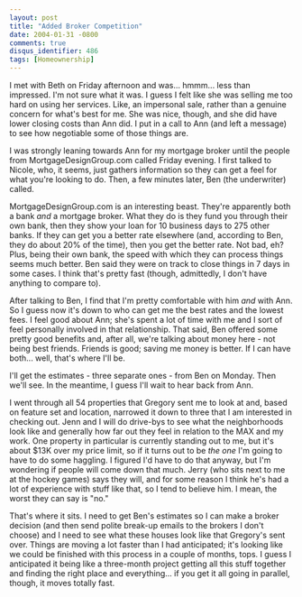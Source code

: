 ```yaml
---
layout: post
title: "Added Broker Competition"
date: 2004-01-31 -0800
comments: true
disqus_identifier: 486
tags: [Homeownership]
---
```

I met with Beth on Friday afternoon and was... hmmm... less than
impressed. I'm not sure what it was. I guess I felt like she was selling
me too hard on using her services. Like, an impersonal sale, rather than
a genuine concern for what's best for me. She was nice, though, and she
did have lower closing costs than Ann did. I put in a call to Ann (and
left a message) to see how negotiable some of those things are.
 
 I was strongly leaning towards Ann for my mortgage broker until the
people from MortgageDesignGroup.com called Friday evening. I first
talked to Nicole, who, it seems, just gathers information so they can
get a feel for what you're looking to do. Then, a few minutes later, Ben
(the underwriter) called.
 
 MortgageDesignGroup.com is an interesting beast. They're apparently
both a bank *and* a mortgage broker. What they do is they fund you
through their own bank, then they show your loan for 10 business days to
275 other banks. If they can get you a better rate elsewhere (and,
according to Ben, they do about 20% of the time), then you get the
better rate. Not bad, eh? Plus, being their own bank, the speed with
which they can process things seems much better. Ben said they were on
track to close things in 7 days in some cases. I think that's pretty
fast (though, admittedly, I don't have anything to compare to).
 
 After talking to Ben, I find that I'm pretty comfortable with him *and*
with Ann. So I guess now it's down to who can get me the best rates and
the lowest fees. I feel good about Ann; she's spent a lot of time with
me and I sort of feel personally involved in that relationship. That
said, Ben offered some pretty good benefits and, after all, we're
talking about money here - not being best friends. Friends is good;
saving me money is better. If I can have both... well, that's where I'll
be.
 
 I'll get the estimates - three separate ones - from Ben on Monday. Then
we'll see. In the meantime, I guess I'll wait to hear back from Ann.
 
 I went through all 54 properties that Gregory sent me to look at and,
based on feature set and location, narrowed it down to three that I am
interested in checking out. Jenn and I will do drive-bys to see what the
neighborhoods look like and generally how far out they feel in relation
to the MAX and my work. One property in particular is currently standing
out to me, but it's about \$13K over my price limit, so if it turns out
to be *the one* I'm going to have to do some haggling. I figured I'd
have to do that anyway, but I'm wondering if people will come down that
much. Jerry (who sits next to me at the hockey games) says they will,
and for some reason I think he's had a lot of experience with stuff like
that, so I tend to believe him. I mean, the worst they can say is "no."
 
 That's where it sits. I need to get Ben's estimates so I can make a
broker decision (and then send polite break-up emails to the brokers I
don't choose) and I need to see what these houses look like that
Gregory's sent over. Things are moving a lot faster than I had
anticipated; it's looking like we could be finished with this process in
a couple of months, tops. I guess I anticipated it being like a
three-month project getting all this stuff together and finding the
right place and everything... if you get it all going in parallel,
though, it moves totally fast.
